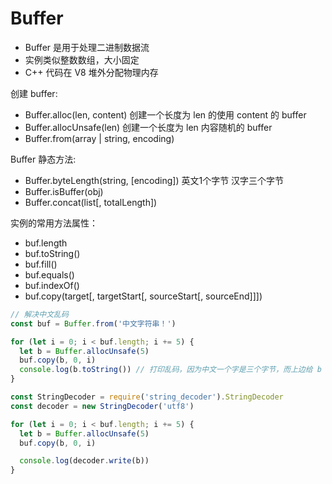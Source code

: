 # Buffer

- Buffer 是用于处理二进制数据流
- 实例类似整数数组，大小固定
- C++ 代码在 V8 堆外分配物理内存

创建 buffer:

- Buffer.alloc(len, content) 创建一个长度为 len 的使用 content 的 buffer
- Buffer.allocUnsafe(len) 创建一个长度为 len 内容随机的 buffer
- Buffer.from(array | string, encoding)

Buffer 静态方法:

- Buffer.byteLength(string, [encoding]) 英文1个字节 汉字三个字节
- Buffer.isBuffer(obj)
- Buffer.concat(list[, totalLength])

实例的常用方法属性：

- buf.length
- buf.toString()
- buf.fill()
- buf.equals()
- buf.indexOf()
- buf.copy(target[, targetStart[, sourceStart[, sourceEnd]]])

```js
// 解决中文乱码
const buf = Buffer.from('中文字符串！')

for (let i = 0; i < buf.length; i += 5) {
  let b = Buffer.allocUnsafe(5)
  buf.copy(b, 0, i)
  console.log(b.toString()) // 打印乱码，因为中文一个字是三个字节，而上边给 b 分配了 5 个字节
}

const StringDecoder = require('string_decoder').StringDecoder
const decoder = new StringDecoder('utf8')

for (let i = 0; i < buf.length; i += 5) {
  let b = Buffer.allocUnsafe(5)
  buf.copy(b, 0, i)

  console.log(decoder.write(b))
}
```
